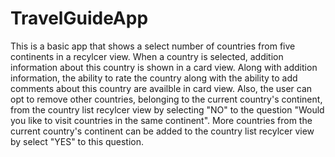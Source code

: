 # TravelGuideApp

This is a basic app that shows a select number of countries from five continents in a recylcer view. When a country is selected,
addition information about this country is shown in a card view. Along with addition information, the ability to rate the 
country along with the ability to add comments about this country are availble in card view. Also, the user can opt to remove
other countries, belonging to the current country's continent, from the country list recylcer view by selecting "NO"
to the question "Would you like to visit countries in the same continent". More countries from the current country's continent
can be added to the country list recylcer view by select "YES" to this question.
